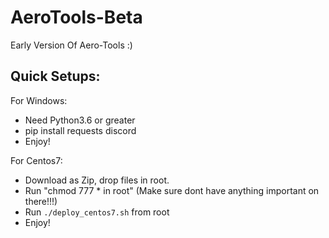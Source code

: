 # AeroTools-Beta
Early Version Of Aero-Tools :)

## Quick Setups:

For Windows:
- Need Python3.6 or greater
- pip install requests discord
- Enjoy!

For Centos7:
- Download as Zip, drop files in root.
- Run "chmod 777 * in root" (Make sure dont have anything important on there!!!)
- Run `./deploy_centos7.sh` from root
- Enjoy!

